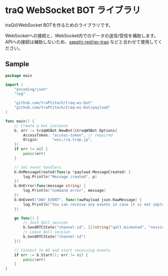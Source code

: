 # traQ WebSocket BOT ライブラリ

traQのWebSocket BOTを作るためのライブラリです。

WebSocketへの接続と、WebSocket内でのデータの送信/受信を補助します。 APIへの接続は補助しないため、[sapphi-red/go-traq](https://github.com/sapphi-red/go-traq)
などと合わせて使用してください。

## Sample

```go
package main

import (
	"encoding/json"
	"log"

	"github.com/traPtitech/traq-ws-bot"
	"github.com/traPtitech/traq-ws-bot/payload"
)

func main() {
	// Create a bot instance
	b, err := traqWSBot.NewBot(&traqWSBot.Options{
		AccessToken: "access-token", // required
		Origin:      "wss://q.trap.jp",
	})
	if err != nil {
		panic(err)
	}

	// Set event handlers
	b.OnMessageCreated(func(p *payload.MessageCreated) {
		log.Println("Message created", p)
	})
	b.OnError(func(message string) {
		log.Println("Command error", message)
	})
	b.OnEvent("ANY_EVENT", func(rawPayload json.RawMessage) {
		log.Println("You can receive any events in case it is not implemented")
	})

	go func() {
		// Join Qall session
		b.SendRTCState("channel-id", [2]string{"qall.micmuted", "session-id"})
		// Leave Qall session
		b.SendRTCState("channel-id")
	}()

	// Connect to WS and start receiving events
	if err := b.Start(); err != nil {
		panic(err)
	}
}
```
